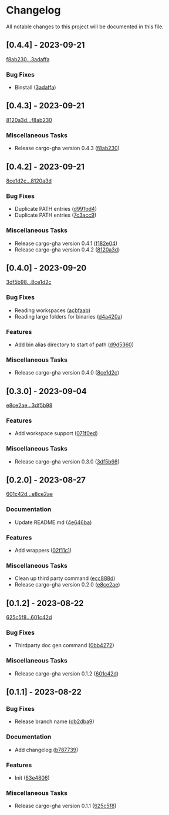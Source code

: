# Changelog

All notable changes to this project will be documented in this file.

## [0.4.4] - 2023-09-21

[f8ab230...3adaffa](https://github.com/dustinblackman/cargo-gha/compare/f8ab2300180c5eb10f03cace5b0298b7d5e0e627...3adaffa265952163f0c77b962b9353ac68e62bff)

### Bug Fixes

- Binstall ([3adaffa](https://github.com/dustinblackman/cargo-gha/commit/3adaffa265952163f0c77b962b9353ac68e62bff))

## [0.4.3] - 2023-09-21

[8120a3d...f8ab230](https://github.com/dustinblackman/cargo-gha/compare/8120a3d9c35eba64aa9f99220a7443a4af297849...f8ab2300180c5eb10f03cace5b0298b7d5e0e627)

### Miscellaneous Tasks

- Release cargo-gha version 0.4.3 ([f8ab230](https://github.com/dustinblackman/cargo-gha/commit/f8ab2300180c5eb10f03cace5b0298b7d5e0e627))

## [0.4.2] - 2023-09-21

[8ce1d2c...8120a3d](https://github.com/dustinblackman/cargo-gha/compare/8ce1d2c2511ac8dbfd13bc5f61001a83f83407d8...8120a3d9c35eba64aa9f99220a7443a4af297849)

### Bug Fixes

- Duplicate PATH entries ([d991bd4](https://github.com/dustinblackman/cargo-gha/commit/d991bd4b6bda3fd5a30f508ee46ae9f952b0a142))
- Duplicate PATH entries ([7c3acc9](https://github.com/dustinblackman/cargo-gha/commit/7c3acc90b0cdcdc45cbb0d1478175435c064ffe0))

### Miscellaneous Tasks

- Release cargo-gha version 0.4.1 ([f182e04](https://github.com/dustinblackman/cargo-gha/commit/f182e0433308eed62bae341cf0c3117685b749f1))
- Release cargo-gha version 0.4.2 ([8120a3d](https://github.com/dustinblackman/cargo-gha/commit/8120a3d9c35eba64aa9f99220a7443a4af297849))

## [0.4.0] - 2023-09-20

[3df5b98...8ce1d2c](https://github.com/dustinblackman/cargo-gha/compare/3df5b989fd68a76f948f5723ebbc1d2018a11ce8...8ce1d2c2511ac8dbfd13bc5f61001a83f83407d8)

### Bug Fixes

- Reading workspaces ([acbfaab](https://github.com/dustinblackman/cargo-gha/commit/acbfaab9658530bc08aeda6c4b3feba564011d0d))
- Reading large folders for binaries ([d4a420a](https://github.com/dustinblackman/cargo-gha/commit/d4a420a7b1e834900c788a2b9bbc8fd886271e5d))

### Features

- Add bin alias directory to start of path ([d9d5360](https://github.com/dustinblackman/cargo-gha/commit/d9d5360be37e866819c0fb102b7659623b42891e))

### Miscellaneous Tasks

- Release cargo-gha version 0.4.0 ([8ce1d2c](https://github.com/dustinblackman/cargo-gha/commit/8ce1d2c2511ac8dbfd13bc5f61001a83f83407d8))

## [0.3.0] - 2023-09-04

[e8ce2ae...3df5b98](https://github.com/dustinblackman/cargo-gha/compare/e8ce2ae81dbcaf73a316d92184894d2157560153...3df5b989fd68a76f948f5723ebbc1d2018a11ce8)

### Features

- Add workspace support ([071f0ed](https://github.com/dustinblackman/cargo-gha/commit/071f0ede5550933c8a086d8911c6522c40dab1be))

### Miscellaneous Tasks

- Release cargo-gha version 0.3.0 ([3df5b98](https://github.com/dustinblackman/cargo-gha/commit/3df5b989fd68a76f948f5723ebbc1d2018a11ce8))

## [0.2.0] - 2023-08-27

[601c42d...e8ce2ae](https://github.com/dustinblackman/cargo-gha/compare/601c42d30831c0f64dff3b40de74185d8aab1f4a...e8ce2ae81dbcaf73a316d92184894d2157560153)

### Documentation

- Update README.md ([4e646ba](https://github.com/dustinblackman/cargo-gha/commit/4e646baf4e15f6c5661bed8000ac4fc68902c9f5))

### Features

- Add wrappers ([02f11c1](https://github.com/dustinblackman/cargo-gha/commit/02f11c1daa39c7a1bef9e220b0ac3d7f9c81e457))

### Miscellaneous Tasks

- Clean up third party command ([ecc888d](https://github.com/dustinblackman/cargo-gha/commit/ecc888dba6674c4663768071ad5aca732d0e07e5))
- Release cargo-gha version 0.2.0 ([e8ce2ae](https://github.com/dustinblackman/cargo-gha/commit/e8ce2ae81dbcaf73a316d92184894d2157560153))

## [0.1.2] - 2023-08-22

[625c5f8...601c42d](https://github.com/dustinblackman/cargo-gha/compare/625c5f8760e360edc1367dd086a78d43b1960c0c...601c42d30831c0f64dff3b40de74185d8aab1f4a)

### Bug Fixes

- Thirdparty doc gen command ([0bb4272](https://github.com/dustinblackman/cargo-gha/commit/0bb42723ccfd9d4d3b8640a989a27a1517fc93d4))

### Miscellaneous Tasks

- Release cargo-gha version 0.1.2 ([601c42d](https://github.com/dustinblackman/cargo-gha/commit/601c42d30831c0f64dff3b40de74185d8aab1f4a))

## [0.1.1] - 2023-08-22

### Bug Fixes

- Release branch name ([db2dba9](https://github.com/dustinblackman/cargo-gha/commit/db2dba9670e61d8a27dd698875c98aad0b135b23))

### Documentation

- Add changelog ([b787739](https://github.com/dustinblackman/cargo-gha/commit/b78773931da49083313f280803231b16df3bf368))

### Features

- Init ([63e4806](https://github.com/dustinblackman/cargo-gha/commit/63e48064c591d11fabf5459c066ecc8d6ee2cbe4))

### Miscellaneous Tasks

- Release cargo-gha version 0.1.1 ([625c5f8](https://github.com/dustinblackman/cargo-gha/commit/625c5f8760e360edc1367dd086a78d43b1960c0c))

<!-- generated by git-cliff -->
